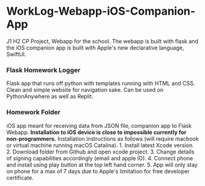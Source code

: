 # WorkLog-Webapp-iOS-Companion-App
J1 H2 CP Project, Webapp for the school. The webapp is built with flask and the iOS companion app is built with Apple's new declarative language, SwiftUI. 

<h3>Flask Homework Logger</h3>
Flask app that runs off python with templates running with HTML and CSS. Clean and simple website for navigation sake. Can be used on PythonAnywhere as well as Replit. 

<h3>Homework Folder</h3>
iOS app meant for receiving data from JSON file, companion app to Flask Webapp. <b>Installation to iOS device is close to impossible currently for non-programmers.</b> Installation instructions as follows (will require macbook or virtual machine running macOS Catalina). 
1. Install latest Xcode version. 
2. Download folder from Github and open xcode project.
3. Change details of signing capabilities accordingly (email and apple ID).
4. Connect phone and install using play button at the top left hand corner. 
5. App will only stay on phone for a max of 7 days due to Apple's limitation for free developer certificate. 

